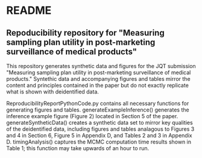 # README
## Repoducibility repository for "Measuring sampling plan utility in post-marketing surveillance of medical products"
This repository generates synthetic data and figures for the JQT submission "Measuring sampling plan utility in post-marketing surveillance of medical products."
Syntethic data and accompanying figures and tables mirror the content and principles contained in the paper but do not exactly replicate what is shown with deidentified data.

ReproducibilityReportPythonCode.py contains all necessary functions for generating figures and tables.
generateExampleInference() generates the inference example figure (Figure 2) located in Section 5 of the paper.
generateSyntheticData() creates a synthetic data set to mirror key qualities of the deidentified data, including figures and tables analagous to Figures 3 and 4 in Section 6, Figure 5 in Appendix D, and Tables 2 and 3 in Appendix D.
timingAnalysis() captures the MCMC computation time results shown in Table 1; this function may take upwards of an hour to run.
